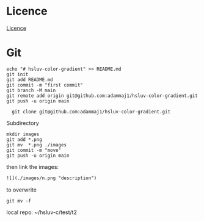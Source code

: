 





# Licence

[Licence](LICENCE)



# Git 



```git
echo "# hsluv-color-gradient" >> README.md
git init
git add README.md
git commit -m "first commit"
git branch -M main
git remote add origin git@github.com:adammaj1/hsluv-color-gradient.git
git push -u origin main
```



```
  git clone git@github.com:adammaj1/hsluv-color-gradient.git
```

Subdirectory

```git
mkdir images
git add *.png
git mv  *.png ./images
git commit -m "move"
git push -u origin main
```
then link the images:

```txt
![](./images/n.png "description") 

```
to overwrite 
```git
git mv -f 
```



local repo: ~/hsluv-c/test/t2

